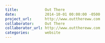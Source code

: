 ```yaml
---
title:            Out There
date:             2014-10-01 00:00:00 -0500
project_url:      http://www.outthereww.com
collaborator:     Out There
collaborator_url: http://www.outthereww.com
categories:       website
---
```


